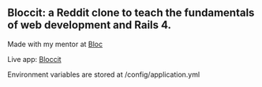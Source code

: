 ## Bloccit: a Reddit clone to teach the fundamentals of web development and Rails 4.

Made with my mentor at [Bloc](http://bloc.io)

Live app: [Bloccit](http://bloccitljx.herokuapp.com)

Environment variables are stored at /config/application.yml